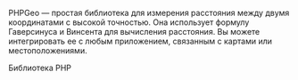 PHPGeo — простая библиотека для измерения расстояния между двумя координатами с высокой точностью. Она использует формулу Гаверсинуса и Винсента для вычисления расстояния. Вы можете интегрировать ее с любым приложением, связанным с картами или местоположениями.

Библиотека PHP